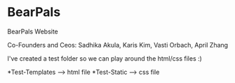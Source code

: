 # BearPals
BearPals Website 

Co-Founders and Ceos:
    Sadhika Akula,
    Karis Kim,
    Vasti Orbach,
    April Zhang
    
    
I've created a test folder so we can play around the html/css files :)

*Test-Templates --> html file 
*Test-Static --> css file

